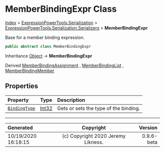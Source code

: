 ﻿# MemberBindingExpr Class

[Index](../index.md) > [ExpressionPowerTools.Serialization](ExpressionPowerTools.Serialization.a.md) > [ExpressionPowerTools.Serialization.Serializers](ExpressionPowerTools.Serialization.Serializers.n.md) > **MemberBindingExpr**

Base for a member binding expression.

```csharp
public abstract class MemberBindingExpr
```

Inheritance [Object](https://docs.microsoft.com/dotnet/api/system.object) → **MemberBindingExpr**

Derived  [MemberBindingAssignment](ExpressionPowerTools.Serialization.Serializers.MemberBindingAssignment.cs.md) ,  [MemberBindingList](ExpressionPowerTools.Serialization.Serializers.MemberBindingList.cs.md) ,  [MemberBindingMember](ExpressionPowerTools.Serialization.Serializers.MemberBindingMember.cs.md) 

## Properties

| Property | Type | Description |
| :-- | :-- | :-- |
| [`BindingType`](ExpressionPowerTools.Serialization.Serializers.MemberBindingExpr.BindingType.prop.md) | [Int32](https://docs.microsoft.com/dotnet/api/system.int32) | Gets or sets the type of the binding. |


---

| Generated | Copyright | Version |
| :-- | :-: | --: |
| 10/19/2020 16:18:15 | (c) Copyright 2020 Jeremy Likness. | 0.9.6-beta |
